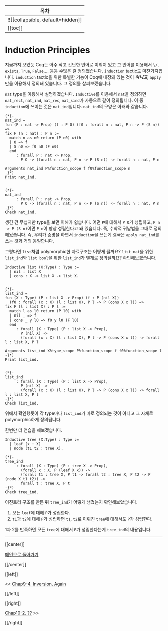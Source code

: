 | 목차 |
|-------------------|
|!![[collapsible, default=hidden]]  |
|[[toc]]|

# Induction Principles

지금까지 보았듯 Coq는 아주 작고 간단한 언어로 이뤄져 있고 그 언어를 이용해서 `\/`, `exists`, `True`, `False`,... 등등 수많은 걸 정의했습니다. `induction` tactic도 마찬가지입니다. `induction` tactic을 위한 특별한 기능이 Coq에 내장돼 있는 것이 ***아니고***, `apply`만을 이용해서 정의돼 있습니다. 그 정의를 살펴보겠습니다.

`nat` type을 이용해서 설명하겠습니다. `Inductive`를 이용해서 `nat`을 정의하면 `nat_rect`, `nat_ind`, `nat_rec`, `nat_sind`가 자동으로 같이 정의됩니다. 이 중 `induction`에 쓰이는 것은 `nat_ind`입니다. `nat_ind`의 모양은 아래와 같습니다.

```haskell, line_num
(*{-
nat_ind = 
fun (P : nat -> Prop) (f : P O) (f0 : forall n : nat, P n -> P (S n)) =>
fix F (n : nat) : P n :=
  match n as n0 return (P n0) with
  | O => f
  | S n0 => f0 n0 (F n0)
  end
     : forall P : nat -> Prop,
       P O -> (forall n : nat, P n -> P (S n)) -> forall n : nat, P n

Arguments nat_ind P%function_scope f f0%function_scope n
-}*)
Print nat_ind.


(*{-
nat_ind
     : forall P : nat -> Prop,
       P O -> (forall n : nat, P n -> P (S n)) -> forall n : nat, P n
-}*)
Check nat_ind.
```

생긴 건 무섭지만 type을 보면 이해가 쉽습니다. 어떤 `P`에 대해서 `P O`가 성립하고, `P n -> P (S n)`이면 `P n`이 항상 성립한다고 돼 있습니다. 즉, 수학적 귀납법을 그대로 정의해놨습니다. 즉, 우리가 증명을 하면서 `induction`을 쓰는게 결국은 `apply nat_ind`를 쓰는 것과 거의 동일합니다.

그렇다면 `list`처럼 polymorphic한 자료구조는 어떻게 될까요? `list nat`을 위한 `list_ind`와 `list bool`을 위한 `list_ind`가 별개로 정의될까요? 확인해보겠습니다.

```haskell, line_num
Inductive list (X:Type) : Type :=
  | nil : list X
  | cons : X -> list X -> list X.


(*{-
list_ind = 
fun (X : Type) (P : list X -> Prop) (f : P (nil X))
  (f0 : forall (x : X) (l : list X), P l -> P (cons X x l)) =>
fix F (l : list X) : P l :=
  match l as l0 return (P l0) with
  | nil _ => f
  | cons _ y l0 => f0 y l0 (F l0)
  end
     : forall (X : Type) (P : list X -> Prop),
       P (nil X) ->
       (forall (x : X) (l : list X), P l -> P (cons X x l)) -> forall l : list X, P l

Arguments list_ind X%type_scope P%function_scope f f0%function_scope l
-}*)
Print list_ind.


(*{-
list_ind
     : forall (X : Type) (P : list X -> Prop),
       P (nil X) ->
       (forall (x : X) (l : list X), P l -> P (cons X x l)) -> forall l : list X, P l
-}*)
Check list_ind.
```

위에서 확인했듯이 각 type마다 `list_ind`가 따로 정의되는 것이 아니고 그 자체로 polymorphic하게 정의됩니다.

한번만 더 연습을 해보겠습니다.

```haskell, line_num
Inductive tree (X:Type) : Type :=
  | leaf (x : X)
  | node (t1 t2 : tree X).

(*{-
tree_ind
     : forall (X : Type) (P : tree X -> Prop),
       (forall x : X, P (leaf X x)) ->
       (forall t1 : tree X, P t1 -> forall t2 : tree X, P t2 -> P (node X t1 t2)) ->
       forall t : tree X, P t
-}*)
Check tree_ind.
```

이진트리 구조를 만든 뒤 `tree_ind`가 어떻게 생겼는지 확인해보았습니다.

1. 모든 `leaf`에 대해 `P`가 성립한다.
2. `t1`과 `t2`에 대해 `P`가 성립하면 `t1`, `t2`로 이뤄진 `tree`에 대해서도 `P`가 성립한다.

1과 2를 만족하면 모든 `tree`에 대해서 `P`가 성립한다는게 `tree_ind`의 내용입니다.

---

[[center]]

[메인으로 돌아가기](index.html)

[[/center]]

[[left]]

<< [Chap9-4. Inversion, Again](Chap9-4.html)

[[/left]]

[[right]]

[Chap10-2. ??](Chap10-2.html) >>

[[/right]]